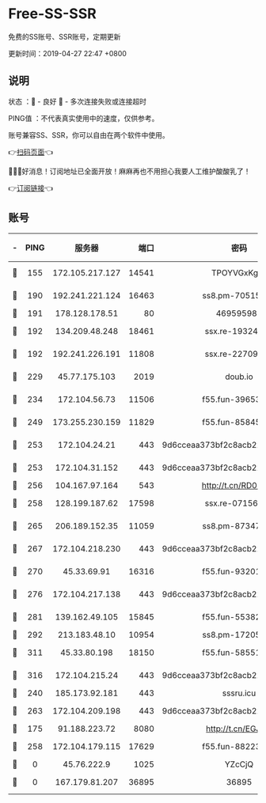 # Free-SS-SSR

免费的SS账号、SSR账号，定期更新

更新时间：2019-04-27 22:47 +0800

## 说明

状态     ：🙂 - 良好 🙁 - 多次连接失败或连接超时

PING值   ：不代表真实使用中的速度，仅供参考。

账号兼容SS、SSR，你可以自由在两个软件中使用。

👉[扫码页面](https://liesauer.github.io/Free-SS-SSR/)👈

🎉🎉🎉好消息！订阅地址已全面开放！麻麻再也不用担心我要人工维护酸酸乳了！

👉[订阅链接](https://www.liesauer.net/yogurt/subscribe?ACCESS_TOKEN=DAYxR3mMaZAsaqUb)👈

## 账号

|-|PING|服务器|端口|密码|加密方式|区域|
|:----:|:----:|:-----:|-----:|:----:|:----:|:----:|
|🙂|155|172.105.217.127|14541|TPOYVGxKglpi|aes-256-cfb|JP|
|🙂|190|192.241.221.124|16463|ss8.pm-70515178|aes-256-cfb|US|
|🙂|191|178.128.178.51|80|469595985|chacha20|US|
|🙂|192|134.209.48.248|18461|ssx.re-19324326|aes-256-cfb|US|
|🙂|192|192.241.226.191|11808|ssx.re-22709690|aes-256-cfb|US|
|🙂|229|45.77.175.103|2019|doub.io|aes-128-ctr|SG|
|🙂|234|172.104.56.73|11506|f55.fun-39653109|aes-256-cfb|SG|
|🙂|249|173.255.230.159|11829|f55.fun-85845471|aes-256-cfb|US|
|🙂|253|172.104.24.21|443|9d6cceaa373bf2c8acb22e60b6a58be6|aes-256-cfb|US|
|🙂|253|172.104.31.152|443|9d6cceaa373bf2c8acb22e60b6a58be6|aes-256-cfb|US|
|🙂|256|104.167.97.164|543|http://t.cn/RD0D7sx|rc4-md5|CA|
|🙂|258|128.199.187.62|17598|ssx.re-07156237|aes-256-cfb|SG|
|🙂|265|206.189.152.35|11059|ss8.pm-87347385|aes-256-cfb|SG|
|🙂|267|172.104.218.230|443|9d6cceaa373bf2c8acb22e60b6a58be6|aes-256-cfb|US|
|🙂|270|45.33.69.91|16316|f55.fun-93201078|aes-256-cfb|US|
|🙂|276|172.104.217.138|443|9d6cceaa373bf2c8acb22e60b6a58be6|aes-256-cfb|US|
|🙂|281|139.162.49.105|15845|f55.fun-55382148|aes-256-cfb|SG|
|🙂|292|213.183.48.10|10954|ss8.pm-17205856|rc4-md5|RU|
|🙂|311|45.33.80.198|18150|f55.fun-58551932|aes-256-cfb|US|
|🙂|316|172.104.215.24|443|9d6cceaa373bf2c8acb22e60b6a58be6|aes-256-cfb|US|
|🙂|240|185.173.92.181|443|sssru.icu|rc4-md5|RU|
|🙂|263|172.104.209.198|443|9d6cceaa373bf2c8acb22e60b6a58be6|aes-256-cfb|US|
|🙁|175|91.188.223.72|8080|http://t.cn/EGJIyrl|rc4-md5|RU|
|🙁|258|172.104.179.115|17629|f55.fun-88223816|aes-256-cfb|SG|
|🙁|0|45.76.222.9|1025|YZcCjQ|rc4-md5|JP|
|🙁|0|167.179.81.207|36895|36895|aes-256-cfb|JP|
